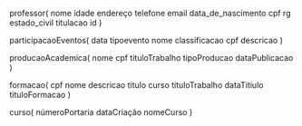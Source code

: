 professor(
    nome
    idade
    endereço
    telefone
    email
    data_de_nascimento
    cpf
    rg
    estado_civil
    titulacao
    id
)

participacaoEventos(
    data
    tipoevento
    nome
    classificacao
    cpf
    descricao
)

producaoAcademica(
    nome
    cpf
    tituloTrabalho
    tipoProducao
    dataPublicacao
)

formacao(
    cpf
    nome
    descricao
    titulo
    curso
    tituloTrabalho
    dataTitiulo
    tituloFormacao
)

curso(
    númeroPortaria
    dataCriação
    nomeCurso
)
